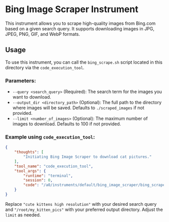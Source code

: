 # Bing Image Scraper Instrument

This instrument allows you to scrape high-quality images from Bing.com based on a given search query.
It supports downloading images in JPG, JPEG, PNG, GIF, and WebP formats.

## Usage

To use this instrument, you can call the `bing_scrape.sh` script located in this directory via the `code_execution_tool`.

### Parameters:

*   `--query <search_query>` (Required): The search term for the images you want to download.
*   `--output_dir <directory_path>` (Optional): The full path to the directory where images will be saved. Defaults to `./scraped_images` if not provided.
*   `--limit <number_of_images>` (Optional): The maximum number of images to download. Defaults to 100 if not provided.

### Example using `code_execution_tool`:

```json
{
    "thoughts": [
        "Initiating Bing Image Scraper to download cat pictures."
    ],
    "tool_name": "code_execution_tool",
    "tool_args": {
        "runtime": "terminal",
        "session": 0,
        "code": "/a0/instruments/default/bing_image_scraper/bing_scrape.sh --query \"cute kittens high resolution\" --output_dir \"/root/my_kitten_pics\" --limit 30"
    }
}
```

Replace `"cute kittens high resolution"` with your desired search query and `"/root/my_kitten_pics"` with your preferred output directory. Adjust the `limit` as needed.